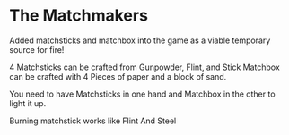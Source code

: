# The Matchmakers
Added matchsticks and matchbox into the game as a viable temporary source for fire!

4 Matchsticks can be crafted from Gunpowder, Flint, and Stick
Matchbox can be crafted with 4 Pieces of paper and a block of sand.

You need to have Matchsticks in one hand and Matchbox in the other to light it up.

Burning matchstick works like Flint And Steel 
